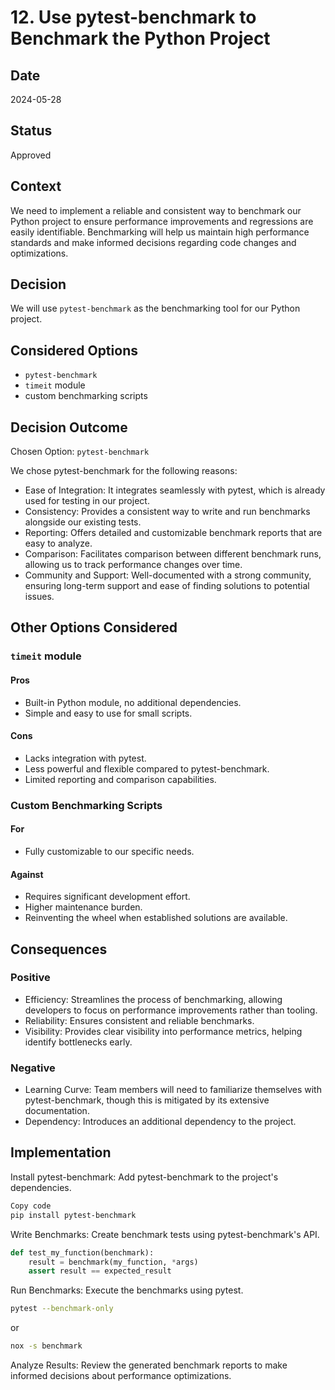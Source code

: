 # 12. Use pytest-benchmark to Benchmark the Python Project

## Date

2024-05-28

## Status

Approved

## Context

We need to implement a reliable and consistent way to benchmark our Python project to ensure performance improvements and regressions are easily identifiable. Benchmarking will help us maintain high performance standards and make informed decisions regarding code changes and optimizations.

## Decision

We will use `pytest-benchmark` as the benchmarking tool for our Python project.

## Considered Options

- `pytest-benchmark`
- `timeit` module
- custom benchmarking scripts

## Decision Outcome

Chosen Option: `pytest-benchmark`

We chose pytest-benchmark for the following reasons:

- Ease of Integration: It integrates seamlessly with pytest, which is already used for testing in our project.
- Consistency: Provides a consistent way to write and run benchmarks alongside our existing tests.
- Reporting: Offers detailed and customizable benchmark reports that are easy to analyze.
- Comparison: Facilitates comparison between different benchmark runs, allowing us to track performance changes over time.
- Community and Support: Well-documented with a strong community, ensuring long-term support and ease of finding solutions to potential issues.

## Other Options Considered

### `timeit` module

#### Pros

- Built-in Python module, no additional dependencies.
- Simple and easy to use for small scripts.

#### Cons

- Lacks integration with pytest.
- Less powerful and flexible compared to pytest-benchmark.
- Limited reporting and comparison capabilities.

### Custom Benchmarking Scripts

#### For

- Fully customizable to our specific needs.

#### Against

- Requires significant development effort.
- Higher maintenance burden.
- Reinventing the wheel when established solutions are available.

## Consequences

### Positive

- Efficiency: Streamlines the process of benchmarking, allowing developers to focus on performance improvements rather than tooling.
- Reliability: Ensures consistent and reliable benchmarks.
- Visibility: Provides clear visibility into performance metrics, helping identify bottlenecks early.

### Negative

- Learning Curve: Team members will need to familiarize themselves with pytest-benchmark, though this is mitigated by its extensive documentation.
- Dependency: Introduces an additional dependency to the project.

## Implementation

Install pytest-benchmark: Add pytest-benchmark to the project's dependencies.

```bash
Copy code
pip install pytest-benchmark
```

Write Benchmarks: Create benchmark tests using pytest-benchmark's API.

```python
def test_my_function(benchmark):
    result = benchmark(my_function, *args)
    assert result == expected_result
```

Run Benchmarks: Execute the benchmarks using pytest.

```bash
pytest --benchmark-only
```

or

```bash
nox -s benchmark
```

Analyze Results: Review the generated benchmark reports to make informed decisions about performance optimizations.
